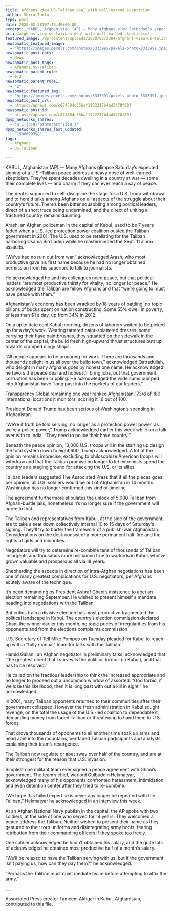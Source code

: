 ```yaml
---
title: Afghans view US-Taliban deal with well-earned skepticism
author: Shira Tarlo
type: post
date: 2020-02-28T07:19:46+00:00
excerpt: 'KABUL, Afghanistan (AP) — Many Afghans view Saturday’s expected signing of a U.S.-Taliban peace deal with a heavy dose of well-earned skepticism. They’ve spent decades living in a country at war — some their whole lives — and wonder if they can ever reach a state of peace.The deal is meant to set the stage&hellip;'
url: /afghans-view-us-taliban-deal-with-well-earned-skepticism/
featured_image: /wp-content/uploads/2020/02/3384/afghans-view-us-taliban-deal-with-well-earned-skepticism.jpeg
newsomatic_featured_image:
  - 'https://images.pexels.com/photos/3333991/pexels-photo-3333991.jpeg?auto=compress&#038;cs=tinysrgb&#038;h=650&#038;w=940'
newsomatic_post_cats:
  - News
newsomatic_post_tags:
  - Afghans,US-Taliban
newsomatic_parent_rule:
  - 0-2
newsomatic_parent_rule1:
  - "2"
newsomatic_featured_img:
  - 'https://images.pexels.com/photos/3333991/pexels-photo-3333991.jpeg?auto=compress&#038;cs=tinysrgb&#038;h=650&#038;w=940'
newsomatic_post_url:
  - https://apnews.com/c074584c36baf1f22217b4ad3478f80f
newsomatic_post_id:
  - https://apnews.com/c074584c36baf1f22217b4ad3478f80f
dpsp_networks_shares:
  - 'a:1:{s:9:"pinterest";i:0;}'
dpsp_networks_shares_last_updated:
  - "1586699398"
tags:
  - Afghans
  - US-Taliban

---
```

<div class="Article" data-key="article">
  <p class="Component-root-0-2-76 Component-p-0-2-68">
    KABUL, Afghanistan (AP) — Many Afghans glimpse Saturday’s expected signing of a U.S.-Taliban peace address a heavy dose of well-earned skepticism. They’ve spent decades dwelling in a country at war — some their complete lives — and charm if they can ever reach a say of peace.
  </p>
  
  <p class="Component-root-0-2-76 Component-p-0-2-68">
    The deal is supposed to self-discipline the stage for a U.S. troop withdrawal and to herald talks among Afghans on all aspects of the struggle about their country’s future. There’s been bitter squabbling among political leaders, direct of a short truce being undermined, and the direct of uniting a fractured country remains daunting.
  </p>
  
  <div data-key="ad-placeholder" id="div-gpt-ad-1470255291270-0" class="DFPSlot Component-dfp-0-2-72 Component-ad-0-2-39">
  </div>
  
  <p class="Component-root-0-2-76 Component-p-0-2-68">
    Arash, an Afghan policeman in the capital of Kabul, used to be 7 years faded when a U.S.-led protection power coalition ousted the Taliban government in 2001. The U.S. used to be retaliating for the Taliban harboring Osama Bin Laden while he masterminded the Sept. 11 alarm assaults.
  </p>
  
  <p class="Component-root-0-2-76 Component-p-0-2-68">
    “We’ve had no ruin out from war,” acknowledged Arash, who most productive gave his first name because he had no longer obtained permission from his superiors to talk to journalists.
  </p>
  
  <p class="Component-root-0-2-76 Component-p-0-2-68">
    He acknowledged he and his colleagues need peace, but that political leaders “are most productive thirsty for vitality, no longer for peace.” He acknowledged the Taliban are fellow Afghans and that “we&#8217;re going to must have peace with them.”
  </p>
  
  <p class="Component-root-0-2-76 Component-p-0-2-68">
    Afghanistan’s economy has been wracked by 18 years of battling, no topic billions of bucks spent on nation constructing. Some 55% dwell in poverty, or less than $1 a day, up from 34% in 2012.
  </p>
  
  <p class="Component-root-0-2-76 Component-p-0-2-68">
    On a up to date cool Kabul morning, dozens of laborers waited to be picked up for a day’s work. Wearing tattered paint-splattered dresses, some carrying their have paintbrushes, they squatted on the sidewalk in the center of the capital, the build fresh high-upward thrust structures butt up towards cramped dingy shops.
  </p>
  
  <p class="Component-root-0-2-76 Component-p-0-2-68">
    “All people appears to be procuring for work. There are thousands and thousands delight in us all over the build town,” acknowledged Qatradullah, who delight in many Afghans goes by honest one name. He acknowledged he favors the peace deal and hopes it&#8217;ll bring jobs, but that government corruption has been crippling. He acknowledged the wide sums pumped into Afghanistan have “long past into the pockets of our leaders.”
  </p>
  
  <p class="Component-root-0-2-76 Component-p-0-2-68">
    Transparency Global remaining one year ranked Afghanistan 173rd of 180 international locations it monitors, scoring it 16 out of 100.
  </p>
  
  <p class="Component-root-0-2-76 Component-p-0-2-68">
    President Donald Trump has been serious of Washington’s spending in Afghanistan.
  </p>
  
  <p class="Component-root-0-2-76 Component-p-0-2-68">
    “We’re if truth be told serving, no longer as a protection power power, as we&#8217;re a police power,” Trump acknowledged earlier this week while on a talk over with to India. “They need to police their have country.”
  </p>
  
  <div data-key="ad-placeholder" id="div-gpt-ad-1470255291270-1" class="DFPSlot Component-dfp-0-2-72 Component-ad-0-2-39">
  </div>
  
  <p class="Component-root-0-2-76 Component-p-0-2-68">
    Beneath the peace opinion, 13,000 U.S. troops will in the starting up design the total system down to eight,600, Trump acknowledged. A lot of the opinion remains imprecise, excluding to philosophize American troops will withdraw and that the Taliban promise no longer to let extremists spend the country as a staging ground for attacking the U.S. or its allies.
  </p>
  
  <p class="Component-root-0-2-76 Component-p-0-2-68">
    Taliban leaders suggested The Associated Press that if all the pieces goes per opinion, all U.S. soldiers would be out of Afghanistan in 14 months. Washington has no longer confirmed this kind of timeline.
  </p>
  
  <p class="Component-root-0-2-76 Component-p-0-2-68">
    The agreement furthermore stipulates the unlock of 5,000 Taliban from Afghan-bustle jails, nonetheless it’s no longer sure if the government will agree to that.
  </p>
  
  <p class="Component-root-0-2-76 Component-p-0-2-68">
    The Taliban and representatives from Kabul, at the side of the government, are to take a seat down collectively internal 10 to 15 days of Saturday’s signing. They’ll try to barter the framework of a publish-war Afghanistan. Considerations on the desk consist of a more permanent halt-fire and the rights of girls and minorities.
  </p>
  
  <p class="Component-root-0-2-76 Component-p-0-2-68">
    Negotiators will try to determine re-combine tens of thousands of Taliban insurgents and thousands more militiamen true to warlords in Kabul, who&#8217;ve grown valuable and prosperous all via 18 years.
  </p>
  
  <p class="Component-root-0-2-76 Component-p-0-2-68">
    Shepherding the aspects in direction of intra-Afghan negotiations has been one of many greatest complications for U.S. negotiators, per Afghans acutely aware of the technique.
  </p>
  
  <p class="Component-root-0-2-76 Component-p-0-2-68">
    It’s been demanding by President Ashraf Ghani’s insistence to abet an election remaining September. He wished to present himself a mandate heading into negotiations with the Taliban.
  </p>
  
  <p class="Component-root-0-2-76 Component-p-0-2-68">
    But critics train a divisive election has most productive fragmented the political landscape in Kabul. The country’s election commission declared Ghani the winner earlier this month, no topic prices of irregularities from his opponents and from the elections complaints commission
  </p>
  
  <p class="Component-root-0-2-76 Component-p-0-2-68">
    U.S. Secretary of Tell Mike Pompeo on Tuesday pleaded for Kabul to reach up with a “fully manual” team for talks with the Taliban.
  </p>
  
  <p class="Component-root-0-2-76 Component-p-0-2-68">
    Hamid Gailani, an Afghan negotiator in preliminary talks, acknowledged that “the greatest direct that I survey is the political turmoil (in Kabul), and that has to be resolved.”
  </p>
  
  <p class="Component-root-0-2-76 Component-p-0-2-68">
    He called on the fractious leadership to think the increased appropriate and no longer to proceed out a uncommon window of assorted. “God forbid, if we lose this likelihood, then it is long past with out a kill in sight,” he acknowledged.
  </p>
  
  <p class="Component-root-0-2-76 Component-p-0-2-68">
    In 2001, many Taliban opponents returned to their communities after their government collapsed. However the fresh administration in Kabul sought revenge, on the total the usage of the U.S.-led coalition to dependable it, demanding money from faded Taliban or threatening to hand them to U.S. forces.
  </p>
  
  <p class="Component-root-0-2-76 Component-p-0-2-68">
    That drove thousands of opponents to all another time soak up arms and head abet into the mountains, per faded Taliban participants and analysts explaining their team’s resurgence.
  </p>
  
  <p class="Component-root-0-2-76 Component-p-0-2-68">
    The Taliban now regulate or abet sway over half of the country, and are at their strongest for the reason that U.S. invasion.
  </p>
  
  <p class="Component-root-0-2-76 Component-p-0-2-68">
    Simplest one militant team ever signed a peace agreement with Ghani’s government. The team’s chief, warlord Gulbuddin Hekmatyar, acknowledged many of his opponents confronted harassment, intimidation and even detention center after they tried to re-combine.
  </p>
  
  <p class="Component-root-0-2-76 Component-p-0-2-68">
    “We hope this failed expertise is never any longer be repeated with the Taliban,” Hekmatyar he acknowledged in an interview this week.
  </p>
  
  <p class="Component-root-0-2-76 Component-p-0-2-68">
    At an Afghan National Navy publish in the capital, the AP spoke with two soldiers, at the side of one who served for 14 years. They welcomed a peace address the Taliban. Neither wished to present their name as they gestured to their torn uniforms and disintegrating army boots, fearing retribution from their commanding officers if they spoke too freely.
  </p>
  
  <p class="Component-root-0-2-76 Component-p-0-2-68">
    One soldier acknowledged he hadn’t obtained his salary, and the quite lots of acknowledged he obtained most productive half of a month’s salary.
  </p>
  
  <p class="Component-root-0-2-76 Component-p-0-2-68">
    “We’ll be relaxed to have the Taliban serving with us, but if the government isn’t paying us, how can they pay them?” he acknowledged.
  </p>
  
  <p class="Component-root-0-2-76 Component-p-0-2-68">
    “Perhaps the Taliban must quiet mediate twice before attempting to affix the army.”
  </p>
  
  <p class="Component-root-0-2-76 Component-p-0-2-68">
    ___
  </p>
  
  <p class="Component-root-0-2-76 Component-p-0-2-68">
    Associated Press creator Tameem Akhgar in Kabul, Afghanistan, contributed to this file.
  </p>
</div>